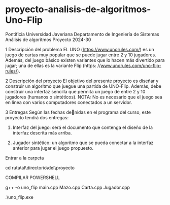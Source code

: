 # proyecto-analisis-de-algoritmos-Uno-Flip



Pontificia Universidad Javeriana
Departamento de Ingeniería de Sistemas
Análisis de algoritmos
Proyecto 2024-30

1 Descripción del problema
EL UNO (https://www.unorules.com/) es un juego de cartas muy popular que se puede jugar entre 2 y 10 jugadores.
Además, del juego básico existen variantes que lo hacen más divertido para jugar; una de ellas es la variante Flip (https:
//www.unorules.com/uno-flip-rules/).

2 Descripción del proyecto
El objetivo del presente proyecto es diseñar y construir un algoritmo que juegue una partida de UNO-Flip. Además, debe
construir una interfaz sencilla que permita un juego de entre 2 y 10 jugadores (humanos o sintéticos). NOTA: No es necesario
que el juego sea en línea con varios computadores conectados a un servidor.


3 Entregas
Según las fechas denidas en el programa del curso, este proyecto tendrá dos entregas:

1. Interfaz del juego: será el documento que contenga el diseño de la interfaz descrita más arriba.
  
2. Jugador sintético: un algoritmo que se pueda conectar a la interfaz anterior para jugar el juego propuesto.

Entrar  a la carpeta

cd ruta\al\directorio\del\proyecto


COMPILAR POWERSHELL

g++ -o uno_flip main.cpp Mazo.cpp Carta.cpp Jugador.cpp


.\uno_flip.exe

